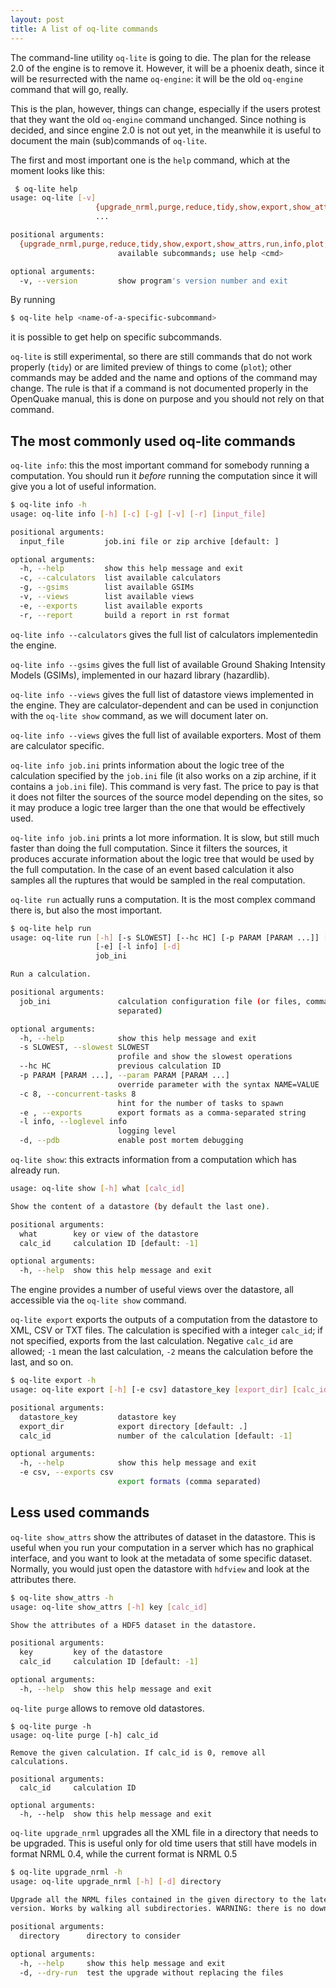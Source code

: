 ```yaml
---
layout: post
title: A list of oq-lite commands
---
```


The command-line utility `oq-lite` is going to die. The plan for the
release 2.0 of the engine is to remove it. However, it will be a
phoenix death, since it will be resurrected with the name `oq-engine`:
it will be the old `oq-engine` command that will go, really.

This is the plan, however, things can change, especially if the users
protest that they want the old `oq-engine` command
unchanged. Since nothing is decided, and since engine 2.0 is
not out yet, in the meanwhile it is useful to document the main
(sub)commands of `oq-lite`.

The first and most important one is the `help` command, which at
the moment looks like this:

```bash
 $ oq-lite help
usage: oq-lite [-v]
                   {upgrade_nrml,purge,reduce,tidy,show,export,show_attrs,run,info,plot,help}
                   ...

positional arguments:
  {upgrade_nrml,purge,reduce,tidy,show,export,show_attrs,run,info,plot,help}
                        available subcommands; use help <cmd>

optional arguments:
  -v, --version         show program's version number and exit
```

By running

```bash
$ oq-lite help <name-of-a-specific-subcommand>
```

it is possible to get help on specific subcommands.

`oq-lite` is still experimental, so there are still commands that do
not work properly (`tidy`) or are limited preview of things to come
(`plot`); other commands may be added and the name and options of
the command may change. The rule is that if a command is not
documented properly in the OpenQuake manual, this is done on
purpose and you should not rely on that command.

The most commonly used oq-lite commands
-------------------------------------------------

`oq-lite info`: this the most important command for somebody running
a computation. You should run it *before* running the computation
since it will give you a lot of useful information.

```bash
$ oq-lite info -h
usage: oq-lite info [-h] [-c] [-g] [-v] [-r] [input_file]

positional arguments:
  input_file         job.ini file or zip archive [default: ]

optional arguments:
  -h, --help         show this help message and exit
  -c, --calculators  list available calculators
  -g, --gsims        list available GSIMs
  -v, --views        list available views
  -e, --exports      list available exports
  -r, --report       build a report in rst format
```

`oq-lite info --calculators` gives the full list of calculators implementedin the engine.

`oq-lite info --gsims` gives the full list of available Ground Shaking
Intensity Models (GSIMs), implemented in our hazard library (hazardlib).

`oq-lite info --views` gives the full list of datastore views implemented in
the engine. They are calculator-dependent and can be used in conjunction
with the `oq-lite show` command, as we will document later on.

`oq-lite info --views` gives the full list of available exporters.
Most of them are calculator specific.

`oq-lite info job.ini` prints information about the logic tree of
the calculation specified by the `job.ini` file (it also works
on a zip archine, if it contains a `job.ini` file). This command
is very fast. The price to pay is that it does not filter the sources
of the source model depending on the sites, so it may produce a
logic tree larger than the one that would be effectively used.

`oq-lite info job.ini` prints a lot more information. It is slow, but
still much faster than doing the full computation. Since it filters
the sources, it produces accurate information about the logic
tree that would be used by the full computation. In the case of an event
based calculation it also samples all the ruptures that would be
sampled in the real computation.

`oq-lite run` actually runs a computation. It is the most
complex command there is, but also the most important.

```bash
$ oq-lite help run
usage: oq-lite run [-h] [-s SLOWEST] [--hc HC] [-p PARAM [PARAM ...]] [-c 8]
                   [-e] [-l info] [-d]
                   job_ini

Run a calculation.

positional arguments:
  job_ini               calculation configuration file (or files, comma-
                        separated)

optional arguments:
  -h, --help            show this help message and exit
  -s SLOWEST, --slowest SLOWEST
                        profile and show the slowest operations
  --hc HC               previous calculation ID
  -p PARAM [PARAM ...], --param PARAM [PARAM ...]
                        override parameter with the syntax NAME=VALUE ...
  -c 8, --concurrent-tasks 8
                        hint for the number of tasks to spawn
  -e , --exports        export formats as a comma-separated string
  -l info, --loglevel info
                        logging level
  -d, --pdb             enable post mortem debugging
```

`oq-lite show`: this extracts information from a computation which has
already run.

```bash
usage: oq-lite show [-h] what [calc_id]

Show the content of a datastore (by default the last one).

positional arguments:
  what        key or view of the datastore
  calc_id     calculation ID [default: -1]

optional arguments:
  -h, --help  show this help message and exit
```
  
The engine provides a number of useful views over the datastore,
all accessible via the `oq-lite show` command.

`oq-lite export` exports the outputs of a computation from the datastore
to XML, CSV or TXT files. The calculation is specified with a integer
`calc_id`; if not specified, exports from the last calculation.
Negative `calc_id` are allowed; `-1` mean the last calculation,
`-2` means the calculation before the last, and so on.

```bash
$ oq-lite export -h
usage: oq-lite export [-h] [-e csv] datastore_key [export_dir] [calc_id]

positional arguments:
  datastore_key         datastore key
  export_dir            export directory [default: .]
  calc_id               number of the calculation [default: -1]

optional arguments:
  -h, --help            show this help message and exit
  -e csv, --exports csv
                        export formats (comma separated)
```

Less used commands
---------------------

`oq-lite show_attrs` show the attributes of dataset in the datastore.
This is useful when you run your computation in a server which has
no graphical interface, and you want to look at the metadata of
some specific dataset. Normally, you would just open the datastore
with `hdfview` and look at the attributes there.

```bash
$ oq-lite show_attrs -h
usage: oq-lite show_attrs [-h] key [calc_id]

Show the attributes of a HDF5 dataset in the datastore.

positional arguments:
  key         key of the datastore
  calc_id     calculation ID [default: -1]

optional arguments:
  -h, --help  show this help message and exit
```

`oq-lite purge` allows to remove old datastores.

```
$ oq-lite purge -h
usage: oq-lite purge [-h] calc_id

Remove the given calculation. If calc_id is 0, remove all calculations.

positional arguments:
  calc_id     calculation ID

optional arguments:
  -h, --help  show this help message and exit
```

`oq-lite upgrade_nrml` upgrades all the XML file in a directory that
needs to be upgraded. This is useful only for old time users that
still have models in format NRML 0.4, while the current format is
NRML 0.5

```bash
$ oq-lite upgrade_nrml -h
usage: oq-lite upgrade_nrml [-h] [-d] directory

Upgrade all the NRML files contained in the given directory to the latest NRML
version. Works by walking all subdirectories. WARNING: there is no downgrade!

positional arguments:
  directory      directory to consider

optional arguments:
  -h, --help     show this help message and exit
  -d, --dry-run  test the upgrade without replacing the files
```

